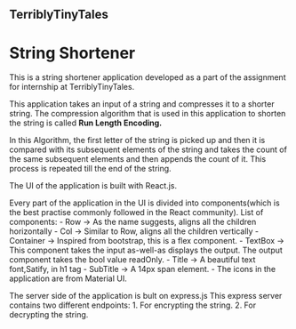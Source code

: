 ## TerriblyTinyTales
# String Shortener

This is a string shortener application developed as a part of the assignment for internship at TerriblyTinyTales.

This application takes an input of a string and compresses it to a shorter string. The compression algorithm that is used in this application to shorten the string is called **Run Length Encoding.**

In this Algorithm, the first letter of the string is picked up and then it is compared with its subsequent elements of the string and takes the count of the same subsequent elements and then appends the count of it. This process is repeated till the end of the string.

The UI of the application is built with React.js.

Every part of the application in the UI is divided into components(which is the best practise commonly followed in the React community).
List of components: 
    - Row -> As the name suggests, aligns all the children horizontally
    - Col -> Similar to Row, aligns all the children vertically
    - Container -> Inspired from bootstrap, this is a flex component.
    - TextBox -> This component takes the input as-well-as displays the output. The output component takes the bool value readOnly.
    - Title -> A beautiful text font,Satify, in h1 tag
    - SubTitle -> A 14px span element.
    - The icons in the application are from Material UI.

The server side of the application is bult on express.js
This express server contains two different endpoints:
    1. For encrypting the string.
    2. For decrypting the string.


